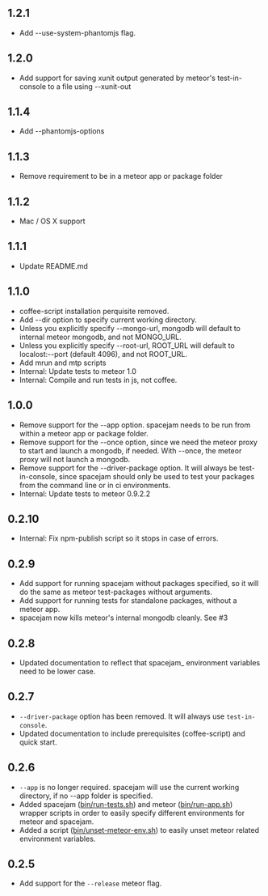 ## 1.2.1* Add --use-system-phantomjs flag.## 1.2.0* Add support for saving xunit output generated by meteor's test-in-console to a file using --xunit-out## 1.1.4* Add --phantomjs-options## 1.1.3* Remove requirement to be in a meteor app or package folder## 1.1.2* Mac / OS X support## 1.1.1* Update README.md## 1.1.0* coffee-script installation perquisite removed.* Add --dir option to specify current working directory.* Unless you explicitly specify --mongo-url, mongodb will default to internal meteor mongodb, and not MONGO_URL.* Unless you explicitly specify --root-url, ROOT_URL will default to localost:--port (default 4096), and not ROOT_URL.* Add mrun and mtp scripts* Internal: Update tests to meteor 1.0* Internal: Compile and run tests in js, not coffee.## 1.0.0* Remove support for the --app option. spacejam needs to be run from within a meteor app or package folder.* Remove support for the --once option, since we need the meteor proxy to start and launch a mongodb, if needed. With --once, the meteor proxy will not launch a mongodb.* Remove support for the --driver-package option. It will always be test-in-console, since spacejam should only be used to test your packages from the command line or in ci environments.* Internal: Update tests to meteor 0.9.2.2## 0.2.10* Internal: Fix npm-publish script so it stops in case of errors.## 0.2.9* Add support for running spacejam without packages specified, so it will do the same as meteor test-packages without arguments.* Add support for running tests for standalone packages, without a meteor app.* spacejam now kills meteor's internal mongodb cleanly. See #3## 0.2.8* Updated documentation to reflect that spacejam_ environment variables need to be lower case.## 0.2.7* `--driver-package` option has been removed. It will always use `test-in-console`.* Updated documentation to include prerequisites (coffee-script) and quick start.## 0.2.6* `--app` is no longer required. spacejam will use the current working directory, if no --app folder is specified.* Added spacejam ([bin/run-tests.sh](bin/run-tests.sh)) and meteor ([bin/run-app.sh](bin/run-app.sh)) wrapper scripts in order to easily specify different environments for meteor and spacejam.* Added a script ([bin/unset-meteor-env.sh](bin/unset-meteor-env.sh)) to easily unset meteor related environment variables.## 0.2.5* Add support for the `--release` meteor flag.